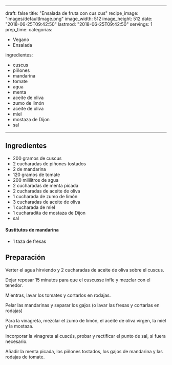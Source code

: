 
---
draft: false
title: "Ensalada de fruta con cus cus"
recipe_image: "images/defaultImage.png"
image_width: 512
image_height: 512
date: "2018-06-25T09:42:50"
lastmod: "2018-06-25T09:42:50"
servings: 1
prep_time: 
categorias:
  - Vegano
  - Ensalada

ingredientes:
  - cuscus
  - piñones
  - mandarina
  - tomate
  - agua
  - menta
  - aceite de oliva
  - zumo de limón
  - aceite de oliva
  - miel
  - mostaza de Dijon
  - sal
---

## Ingredientes
- 200 gramos de cuscus
- 2 cucharadas de piñones tostados
- 2  de mandarina
- 120 gramos de tomate
- 200 mililitros de agua
- 2 cucharadas de menta picada
- 2 cucharadas de aceite de oliva
- 1 cucharada de zumo de limón
- 3 cucharadas de aceite de oliva
- 1 cucharada de miel
- 1 cucharadita de mostaza de Dijon
- sal
#### Sustitutos de mandarina
- 1 taza de fresas

## Preparación
Verter el agua hirviendo y 2 cucharadas de aceite de oliva sobre el cuscus.

Dejar reposar 15 minutos para que el cuscusse infle y mezclar con el tenedor.

Mientras, lavar los tomates y cortarlos en rodajas.

Pelar las mandarinas y separar los gajos (o lavar las fresas y cortarlas en rodajas)

Para la vinagreta, mezclar el zumo de limón, el aceite de oliva virgen, la miel y la mostaza.

Incorporar la vinagreta al cuscús, probar y rectificar el punto de sal, si fuera necesario.

Añadir la menta picada, los piñones tostados, los gajos de mandarina y las rodajas de tomate.


